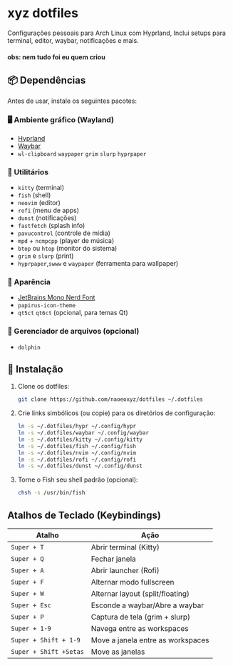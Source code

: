 # xyz dotfiles

Configurações pessoais para Arch Linux com Hyprland, Inclui setups para terminal, editor, waybar, notificações e mais. 

#### obs: nem tudo foi eu quem criou

## 📦 Dependências

Antes de usar, instale os seguintes pacotes:

### 🖥️ Ambiente gráfico (Wayland)
- [Hyprland](https://github.com/hyprwm/Hyprland)
- [Waybar](https://github.com/Alexays/Waybar)
- `wl-clipboard` `waypaper` `grim` `slurp` `hyprpaper`

### 🧰 Utilitários
- `kitty` (terminal)
- `fish` (shell)
- `neovim` (editor)
- `rofi` (menu de apps)
- `dunst` (notificações)
- `fastfetch` (splash info)
- `pavucontrol` (controle de mídia)
- `mpd` + `ncmpcpp` (player de música)
- `btop` ou `htop` (monitor do sistema)
- `grim` e `slurp` (print)
- `hyprpaper`,`swww` e `waypaper` (ferramenta para wallpaper)

### 🎨 Aparência
- [JetBrains Mono Nerd Font](https://www.nerdfonts.com/font-downloads)
- `papirus-icon-theme`
- `qt5ct` `qt6ct` (opcional, para temas Qt)

### 📁 Gerenciador de arquivos (opcional)
- `dolphin`

## 🚀 Instalação

1. Clone os dotfiles:
   ```bash
   git clone https://github.com/naoeoxyz/dotfiles ~/.dotfiles

2. Crie links simbólicos (ou copie) para os diretórios de configuração:

   ```bash
   ln -s ~/.dotfiles/hypr ~/.config/hypr
   ln -s ~/.dotfiles/waybar ~/.config/waybar
   ln -s ~/.dotfiles/kitty ~/.config/kitty
   ln -s ~/.dotfiles/fish ~/.config/fish
   ln -s ~/.dotfiles/nvim ~/.config/nvim
   ln -s ~/.dotfiles/rofi ~/.config/rofi
   ln -s ~/.dotfiles/dunst ~/.config/dunst
3. Torne o Fish seu shell padrão (opcional):
   ```bash
   chsh -s /usr/bin/fish

## Atalhos de Teclado (Keybindings)
| Atalho                | Ação                               |
| --------------------- | ---------------------------------- |
| `Super + T`           | Abrir terminal (Kitty)             |
| `Super + Q`           | Fechar janela                      |
| `Super + A`           | Abrir launcher (Rofi)              |
| `Super + F`           | Alternar modo fullscreen           |
| `Super + W`           | Alternar layout (split/floating)   |
| `Super + Esc`         | Esconde a waybar/Abre a waybar     |
| `Super + P`           | Captura de tela (grim + slurp)     |
| `Super + 1-9`         | Navega entre as workspaces         |
| `Super + Shift + 1-9` | Move a janela entre as workspaces  |
| `Super + Shift +Setas`| Move as janelas                    |


